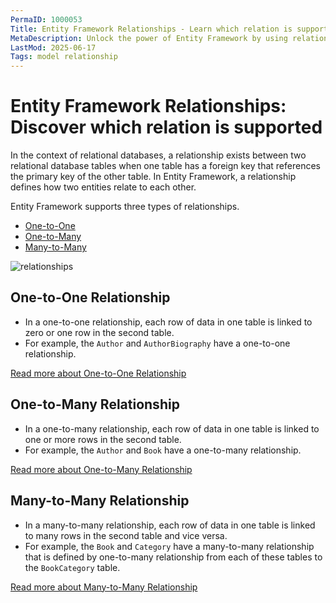 ```yaml
---
PermaID: 1000053
Title: Entity Framework Relationships - Learn which relation is supported
MetaDescription: Unlock the power of Entity Framework by using relationships available to specify the relation within your entities. What about the many-to-many, one-to-many, and one-to-one relation and how to use it in your model.
LastMod: 2025-06-17
Tags: model relationship
---
```


# Entity Framework Relationships: Discover which relation is supported

In the context of relational databases, a relationship exists between two relational database tables when one table has a foreign key that references the primary key of the other table. In Entity Framework, a relationship defines how two entities relate to each other.

Entity Framework supports three types of relationships.

 - <a href="{{ site.github.url }}/one-to-one-relationship">One-to-One</a>
 - <a href="{{ site.github.url }}/one-to-many-relationship">One-to-Many</a>
 - <a href="{{ site.github.url }}/many-to-many-relationship">Many-to-Many</a> 

<img src="https://raw.githubusercontent.com/zzzprojects/EntityFramework-FAQ/master/docs2/images/relationships.png" alt="relationships">

## One-to-One Relationship

 - In a one-to-one relationship, each row of data in one table is linked to zero or one row in the second table.
 - For example, the `Author` and `AuthorBiography` have a one-to-one relationship.

<a href="{{ site.github.url }}/one-to-one-relationship">Read more about One-to-One Relationship</a>

## One-to-Many Relationship

 - In a one-to-many relationship, each row of data in one table is linked to one or more rows in the second table.
 - For example, the `Author` and `Book` have a one-to-many relationship.

<a href="{{ site.github.url }}/one-to-many-relationship">Read more about One-to-Many Relationship</a>

## Many-to-Many Relationship

 - In a many-to-many relationship, each row of data in one table is linked to many rows in the second table and vice versa.
 - For example, the `Book` and `Category` have a many-to-many relationship that is defined by one-to-many relationship from each of these tables to the `BookCategory` table.

<a href="{{ site.github.url }}/many-to-many-relationship">Read more about Many-to-Many Relationship</a>